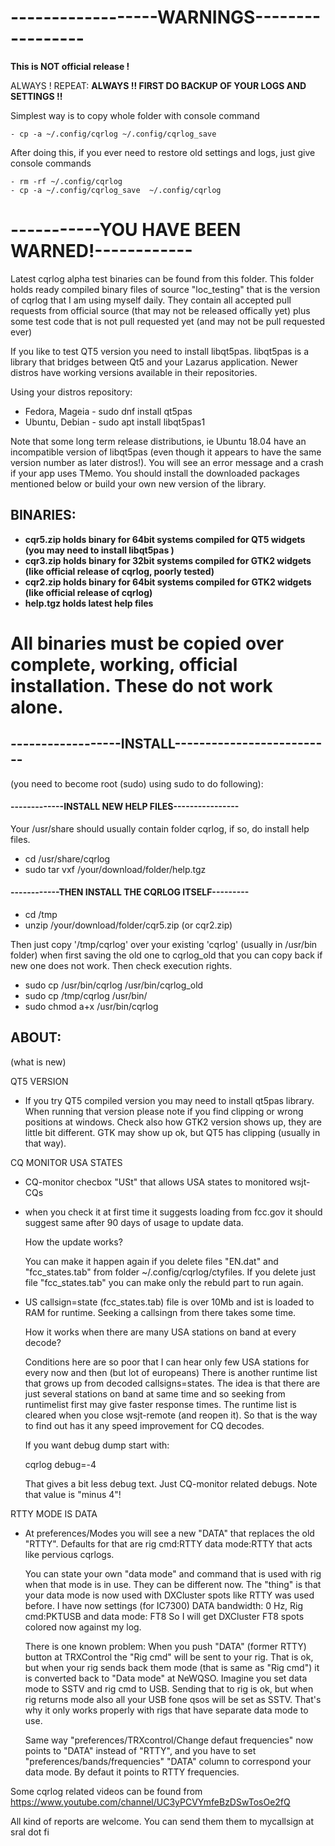 ------------------WARNINGS-----------------
===========================================
   
**This is NOT official release !**

   ALWAYS !
   REPEAT: **ALWAYS !!  FIRST DO BACKUP OF YOUR LOGS AND SETTINGS !!**
   
   Simplest way is to copy whole folder with console command
   
    - cp -a ~/.config/cqrlog ~/.config/cqrlog_save

   After doing this, if you ever need to restore old settings and logs, just give console commands
   
    - rm -rf ~/.config/cqrlog
    - cp -a ~/.config/cqrlog_save  ~/.config/cqrlog
   
  
-----------YOU HAVE BEEN WARNED!------------
============================================
   
   
Latest cqrlog alpha test binaries can be found from this folder.
This folder holds ready compiled binary files of source "loc_testing" that is the version of cqrlog that I am using myself daily.
They contain all accepted pull requests from official source (that may not be released offically yet) plus some test code that is not pull requested yet (and may not be pull requested ever)


If you like to test QT5 version you need to install libqt5pas.
libqt5pas is a library that bridges between Qt5 and your Lazarus application. 
Newer distros have working versions available in their repositories.

Using your distros repository:
   - Fedora, Mageia - sudo dnf install qt5pas<enter>
   - Ubuntu, Debian - sudo apt install libqt5pas1 <enter>

Note that some long term release distributions, ie Ubuntu 18.04 have an incompatible version of libqt5pas 
(even though it appears to have the same version number as later distros!). 
You will see an error message and a crash if your app uses TMemo. 
You should install the downloaded packages mentioned below or build your own new version of the library.

BINARIES:
---------

  - **cqr5.zip  holds binary for  64bit systems compiled for QT5 widgets (you may need to install libqt5pas )**
  - **cqr3.zip  holds binary for  32bit systems compiled for GTK2 widgets (like official release of cqrlog, poorly tested)**
  - **cqr2.zip  holds binary for  64bit systems compiled for GTK2 widgets (like official release of cqrlog)**
  - **help.tgz  holds latest help files**


**All binaries must be copied over complete, working, official installation. These do not work alone.**
========================================================================================================



## ------------------INSTALL--------------------------

(you need to become root (sudo) using sudo to do following):

#### -------------INSTALL NEW HELP FILES----------------

Your /usr/share should usually contain folder cqrlog, if so, do install help files.

  - cd /usr/share/cqrlog
  - sudo tar vxf /your/download/folder/help.tgz


#### ------------THEN INSTALL THE CQRLOG ITSELF---------

  - cd /tmp
  - unzip /your/download/folder/cqr5.zip  (or cqr2.zip)


Then just copy '/tmp/cqrlog'  over your existing 'cqrlog' (usually in /usr/bin folder)
when first saving the old one to cqrlog_old that you can copy back if new one does not work.
Then check execution rights.

 - sudo cp /usr/bin/cqrlog /usr/bin/cqrlog_old
 - sudo cp /tmp/cqrlog /usr/bin/
 - sudo chmod a+x /usr/bin/cqrlog

## ABOUT:
 (what is new)

QT5 VERSION

  - If you try QT5 compiled version you may need to install qt5pas library. When running that
    version please note if you find clipping or wrong positions at windows.
    Check also how GTK2 version shows up, they are little bit different. GTK may show up ok, but QT5 has
    clipping (usually in that way).
   
CQ MONITOR USA STATES

  - CQ-monitor checbox "USt" that allows USA states to monitored wsjt-CQs

  - when you check it at first time it suggests loading from fcc.gov it should
    suggest same after 90 days of usage to update data.

    How the update works? 

    You can make it happen again if you delete files
    "EN.dat" and "fcc_states.tab" from folder ~/.config/cqrlog/ctyfiles.
    If you delete just file "fcc_states.tab" you can make only the rebuld part to run again.

  - US callsign=state (fcc_states.tab) file is over 10Mb and ist is loaded to RAM for runtime.
    Seeking a callsingn from there takes some time.

    How it works when there are many USA stations on band at every decode?

    Conditions here are so poor that I can hear only few USA stations for every now and then (but lot of europeans)
    There is another runtime list that grows up from decoded callsigns=states. The idea is that there are just
    several stations on band at same time and so seeking from runtimelist first may give faster response times.
    The runtime list is cleared when you close wsjt-remote (and reopen it). 
    So that is the way to find out has it any speed improvement for CQ decodes.

    If you want debug dump start with:

      cqrlog debug=-4

    That gives a bit less debug text. Just CQ-monitor related debugs. Note that value is "minus 4"!

RTTY MODE IS DATA

  - At preferences/Modes you will see a new "DATA" that replaces the old "RTTY". Defaults for that are
    rig cmd:RTTY data mode:RTTY that acts like pervious cqrlogs.
    
    You can state your own "data mode" and command that is used with rig when that mode is in use.
    They can be different now. The "thing" is that your data mode is now used with DXCluster spots
    like RTTY was used before.
    I have now settings (for IC7300) DATA bandwidth: 0 Hz, Rig cmd:PKTUSB and data mode: FT8
    So I will get DXCluster FT8 spots colored now against my log.

    There is one known problem: 
    When you push "DATA" (former RTTY) button at TRXControl the "Rig cmd" will be sent to your rig.
    That is ok, but when your rig sends back them mode (that is same as "Rig cmd") it is converted
    back to "Data mode" at NeWQSO.
    Imagine you set data mode to SSTV and rig cmd to USB. Sending that to rig is ok, but when rig
    returns mode also all your USB fone qsos will be set as SSTV.
    That's why it only works properly with rigs that have separate data mode to use.

    Same way "preferences/TRXcontrol/Change defaut frequencies" now points to "DATA" instead of "RTTY",
    and you have to set "preferences/bands/frequencies" "DATA" column to correspond your data mode.
    By defaut it points to RTTY frequencies.


Some cqrlog related videos can be found from  https://www.youtube.com/channel/UC3yPCVYmfeBzDSwTosOe2fQ

All kind of reports are welcome. You can send them them to mycallsign at sral dot fi

     

